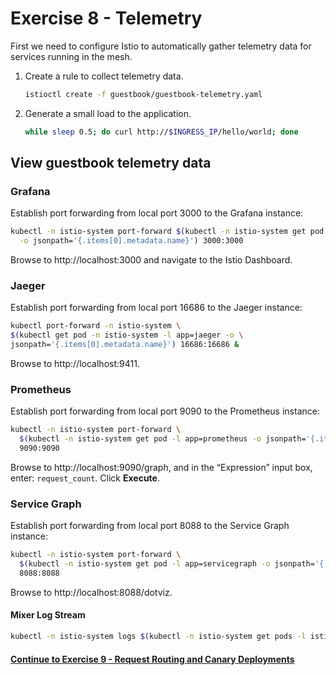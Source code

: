 # Exercise 8 - Telemetry

First we need to configure Istio to automatically gather telemetry data for services running in the mesh.

1. Create a rule to collect telemetry data.

    ```sh
    istioctl create -f guestbook/guestbook-telemetry.yaml
    ```
2. Generate a small load to the application.

    ```sh
    while sleep 0.5; do curl http://$INGRESS_IP/hello/world; done
    ```

## View guestbook telemetry data

### Grafana
Establish port forwarding from local port 3000 to the Grafana instance:
```sh
kubectl -n istio-system port-forward $(kubectl -n istio-system get pod -l app=grafana \
  -o jsonpath='{.items[0].metadata.name}') 3000:3000
```

Browse to http://localhost:3000 and navigate to the Istio Dashboard.

### Jaeger
Establish port forwarding from local port 16686 to the Jaeger instance:
```sh
kubectl port-forward -n istio-system \
$(kubectl get pod -n istio-system -l app=jaeger -o \
jsonpath='{.items[0].metadata.name}') 16686:16686 &
```

Browse to http://localhost:9411.

### Prometheus
Establish port forwarding from local port 9090 to the Prometheus instance:
```sh
kubectl -n istio-system port-forward \
  $(kubectl -n istio-system get pod -l app=prometheus -o jsonpath='{.items[0].metadata.name}') \
  9090:9090
```

Browse to http://localhost:9090/graph, and in the “Expression” input box, enter: `request_count`. Click **Execute**.


### Service Graph
Establish port forwarding from local port 8088 to the Service Graph instance:
```sh
kubectl -n istio-system port-forward \
  $(kubectl -n istio-system get pod -l app=servicegraph -o jsonpath='{.items[0].metadata.name}') \
  8088:8088
```

Browse to http://localhost:8088/dotviz.

#### Mixer Log Stream

```sh
kubectl -n istio-system logs $(kubectl -n istio-system get pods -l istio=mixer -o jsonpath='{.items[0].metadata.name}') mixer | grep \"instance\":\"newlog.logentry.istio-system\"
```

#### [Continue to Exercise 9 - Request Routing and Canary Deployments](../exercise-10/README.md)
